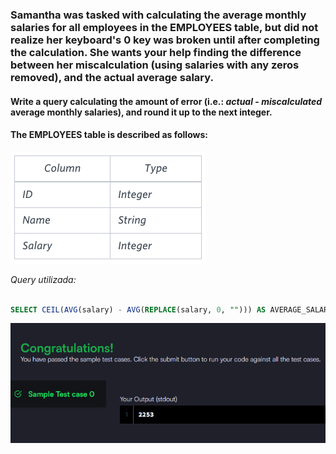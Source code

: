 ### Samantha was tasked with calculating the average monthly salaries for all employees in the **EMPLOYEES** table, but did not realize her keyboard's **0** key was broken until after completing the calculation. She wants your help finding the difference between her miscalculation (using salaries with any zeros removed), and the actual average salary.

#### Write a query calculating the amount of error (i.e.: _actual_ - _miscalculated_ average monthly salaries), and round it up to the next integer.

#### The **EMPLOYEES** table is described as follows:

![alt text](table.png)

_Query utilizada:_

```sql

SELECT CEIL(AVG(salary) - AVG(REPLACE(salary, 0, ""))) AS AVERAGE_SALARY FROM employees

```

![alt text](image.png)

